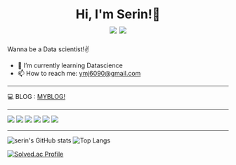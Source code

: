 <h1 align="center">
Hi, I'm Serin!👋

<div align="center">
  <img src="https://komarev.com/ghpvc/?username=srinlin&label=Profile%20Views&color=EB70B0&style=fla">
<a href="https://hits.seeyoufarm.com"><img src="https://hits.seeyoufarm.com/api/count/incr/badge.svg?url=https%3A%2F%2Fgithub.com%2Fsrinlin&count_bg=%233D81C8&title_bg=%23555555&icon=&icon_color=%23E7E7E7&title=hits&edge_flat=false"/></a>
</div>
</h1>
  
Wanna be a Data scientist!✌

- 🌱 I’m currently learning Datascience
- 📫 How to reach me: ymj6090@gmail.com

<hr>

💻 BLOG : [MYBLOG!](https://letslovelovelove.tistory.com/)
<hr>
<p>

<img src="https://img.shields.io/badge/python-3670A0?style=for-the-badge&logo=python&logoColor=ffdd54"/>
<img src="https://img.shields.io/badge/pandas-%23150458.svg?style=for-the-badge&logo=pandas&logoColor=white"/>
<img src="https://img.shields.io/badge/numpy-%23013243.svg?style=for-the-badge&logo=numpy&logoColor=white"/>
<img src="https://img.shields.io/badge/scikit--learn-%23F7931E.svg?style=for-the-badge&logo=scikit-learn&logoColor=white"/>
<img src="https://img.shields.io/badge/TensorFlow-%23FF6F00.svg?style=for-the-badge&logo=TensorFlow&logoColor=white"/>
<img src="https://img.shields.io/badge/PyTorch-%23EE4C2C.svg?style=for-the-badge&logo=PyTorch&logoColor=white"/>
</p>
<hr>

![serin's GitHub stats](https://github-readme-stats.vercel.app/api?username=srinlin&show_icons=true&theme=tokyonight) 
![Top Langs](https://github-readme-stats.vercel.app/api/top-langs/?username=srinlin&layout=compact&theme=graywhite)

[![Solved.ac Profile](http://mazassumnida.wtf/api/v2/generate_badge?boj=kjdoro627)](https://solved.ac/kjdoro627/)
